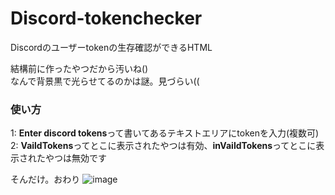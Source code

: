 # Discord-tokenchecker
Discordのユーザーtokenの生存確認ができるHTML

結構前に作ったやつだから汚いね()<br>
なんで背景黒で光らせてるのかは謎。見づらい((

### 使い方
1: **Enter discord tokens**って書いてあるテキストエリアにtokenを入力(複数可)<br>
2: **VaildTokens**ってとこに表示されたやつは有効、**inVaildTokens**ってとこに表示されたやつは無効です<br>

そんだけ。おわり
![image](https://github.com/VEDA00133912/Discord-tokenchecker/assets/143770907/1e38e508-ef47-4ca0-ab42-5189d603af27)
